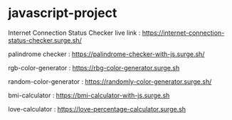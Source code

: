 # javascript-project

Internet Connection Status Checker live link : 
https://internet-connection-status-checker.surge.sh/

palindrome checker :
https://palindrome-checker-with-js.surge.sh/

rgb-color-generator : 
https://rbg-color-generator.surge.sh

random-color-generator : 
https://randomly-color-generator.surge.sh/

bmi-calculator : 
https://bmi-calculator-with-js.surge.sh

love-calculator : 
https://love-percentage-calculator.surge.sh
